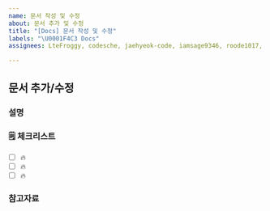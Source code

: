 ```yaml
---
name: 문서 작성 및 수정
about: 문서 추가 및 수정
title: "[Docs] 문서 작성 및 수정"
labels: "\U0001F4C3 Docs"
assignees: LteFroggy, codesche, jaehyeok-code, iamsage9346, roode1017, Kimdonghyeon6306

---
```


## 문서 추가/수정

### 설명

<!-- 간단한 설명을 작성합니다. -->

### 🗒 체크리스트

- [ ] 🔥
- [ ] 🔥
- [ ] 🔥

### 참고자료

<!-- 참고할 정보나 링크를 작성합니다. -->
